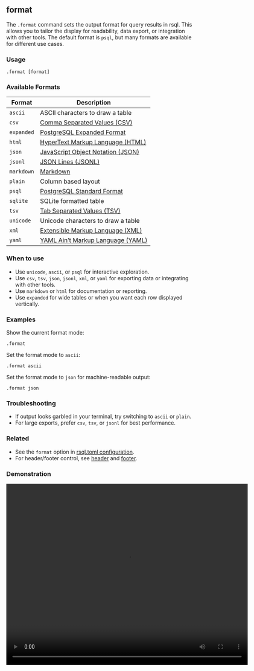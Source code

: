 ## format

The `.format` command sets the output format for query results in rsql. This allows you to tailor the display for
readability, data export, or integration with other tools. The default format is `psql`, but many formats are available
for different use cases.

### Usage

```text
.format [format]
```

### Available Formats

| Format     | Description                                                                         |
|------------|-------------------------------------------------------------------------------------|
| `ascii`    | ASCII characters to draw a table                                                    |
| `csv`      | [Comma Separated Values (CSV)](https://www.ietf.org/rfc/rfc4180.txt)                |
| `expanded` | [PostgreSQL Expanded Format](https://www.postgresql.org/docs/current/app-psql.html) |
| `html`     | [HyperText Markup Language (HTML)](https://html.spec.whatwg.org/multipage/)         |
| `json`     | [JavaScript Object Notation (JSON)](https://datatracker.ietf.org/doc/html/rfc8259)  |
| `jsonl`    | [JSON Lines (JSONL)](https://jsonlines.org/)                                        |
| `markdown` | [Markdown](https://www.markdownguide.org/extended-syntax/#tables)                   |
| `plain`    | Column based layout                                                                 |
| `psql`     | [PostgreSQL Standard Format](https://www.postgresql.org/docs/current/app-psql.html) |
| `sqlite`   | SQLite formatted table                                                              |
| `tsv`      | [Tab Separated Values (TSV)](https://en.wikipedia.org/wiki/Tab-separated_values)    |
| `unicode`  | Unicode characters to draw a table                                                  |
| `xml`      | [Extensible Markup Language (XML)](https://www.w3.org/TR/xml11/)                    |
| `yaml`     | [YAML Ain’t Markup Language (YAML)](https://yaml.org/spec/1.2.2/)                   |

### When to use

- Use `unicode`, `ascii`, or `psql` for interactive exploration.
- Use `csv`, `tsv`, `json`, `jsonl`, `xml`, or `yaml` for exporting data or integrating with other tools.
- Use `markdown` or `html` for documentation or reporting.
- Use `expanded` for wide tables or when you want each row displayed vertically.

### Examples

Show the current format mode:

```text
.format
```

Set the format mode to `ascii`:

```text
.format ascii
```

Set the format mode to `json` for machine-readable output:

```text
.format json
```

### Troubleshooting

- If output looks garbled in your terminal, try switching to `ascii` or `plain`.
- For large exports, prefer `csv`, `tsv`, or `jsonl` for best performance.

### Related

- See the `format` option in [rsql.toml configuration](../../appendix/rsql-toml.md).
- For header/footer control, see [header](../header/index.md) and [footer](../footer/index.md).

### Demonstration

<video width="640" height="480" controls>
  <source src="./demo.webm" type="video/webm">
  Your browser does not support the video tag.
</video>
